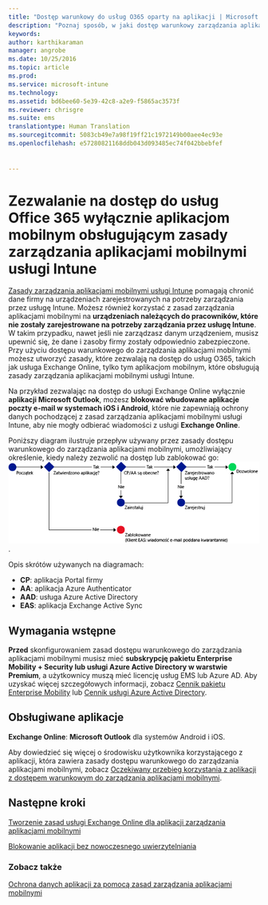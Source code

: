 ```yaml
---
title: "Dostęp warunkowy do usług O365 oparty na aplikacji | Microsoft Intune"
description: "Poznaj sposób, w jaki dostęp warunkowy zarządzania aplikacjami mobilnymi może pomóc w kontrolowaniu tego, które aplikacje mogą mieć dostęp do usług O365."
keywords: 
author: karthikaraman
manager: angrobe
ms.date: 10/25/2016
ms.topic: article
ms.prod: 
ms.service: microsoft-intune
ms.technology: 
ms.assetid: bd6bee60-5e39-42c8-a2e9-f5865ac3573f
ms.reviewer: chrisgre
ms.suite: ems
translationtype: Human Translation
ms.sourcegitcommit: 5083cb49e7a98f19ff21c1972149b00aee4ec93e
ms.openlocfilehash: e57280821168ddb043d093485ec74f042bbebfef


---
```


# Zezwalanie na dostęp do usług Office 365 wyłącznie aplikacjom mobilnym obsługującym zasady zarządzania aplikacjami mobilnymi usługi Intune
[Zasady zarządzania aplikacjami mobilnymi usługi Intune](protect-apps-and-data-with-microsoft-intune.md) pomagają chronić dane firmy na urządzeniach zarejestrowanych na potrzeby zarządzania przez usługę Intune. Możesz również korzystać z zasad zarządzania aplikacjami mobilnymi na **urządzeniach należących do pracowników, które nie zostały zarejestrowane na potrzeby zarządzania przez usługę Intune**.  W takim przypadku, nawet jeśli nie zarządzasz danym urządzeniem, musisz upewnić się, że dane i zasoby firmy zostały odpowiednio zabezpieczone. Przy użyciu dostępu warunkowego do zarządzania aplikacjami mobilnymi możesz utworzyć zasady, które zezwalają na dostęp do usług O365, takich jak usługa Exchange Online, tylko tym aplikacjom mobilnym, które obsługują zasady zarządzania aplikacjami mobilnymi usługi Intune.

Na przykład zezwalając na dostęp do usługi Exchange Online wyłącznie **aplikacji Microsoft Outlook**, możesz **blokować wbudowane aplikacje poczty e-mail w systemach iOS i Android**, które nie zapewniają ochrony danych pochodzącej z zasad zarządzania aplikacjami mobilnymi usługi Intune, aby nie mogły odbierać wiadomości z usługi **Exchange Online**.

Poniższy diagram ilustruje przepływ używany przez zasady dostępu warunkowego do zarządzania aplikacjami mobilnymi, umożliwiający określenie, kiedy należy zezwolić na dostęp lub zablokować go: ![Diagram przedstawiający różne kryteria dodane w celu ustalenia, czy należy zezwolić na dostęp czy zablokować go](../media/mam-ca-decision-flow_simple.png).

Opis skrótów używanych na diagramach:
* **CP**: aplikacja Portal firmy
* **AA**: aplikacja Azure Authenticator
* **AAD**: usługa Azure Active Directory
* **EAS**: aplikacja Exchange Active Sync

## Wymagania wstępne
**Przed** skonfigurowaniem zasad dostępu warunkowego do zarządzania aplikacjami mobilnymi musisz mieć **subskrypcję pakietu Enterprise Mobility + Security lub usługi Azure Active Directory w warstwie Premium**, a użytkownicy muszą mieć licencję usług EMS lub Azure AD. Aby uzyskać więcej szczegółowych informacji, zobacz [Cennik pakietu Enterprise Mobility](https://www.microsoft.com/en-us/cloud-platform/enterprise-mobility-pricing) lub [Cennik usługi Azure Active Directory](https://azure.microsoft.com/en-us/pricing/details/active-directory/).


## Obsługiwane aplikacje
**Exchange Online**: **Microsoft Outlook** dla systemów Android i iOS.

Aby dowiedzieć się więcej o środowisku użytkownika korzystającego z aplikacji, która zawiera zasady dostępu warunkowego do zarządzania aplikacjami mobilnymi, zobacz [Oczekiwany przebieg korzystania z aplikacji z dostępem warunkowym do zarządzania aplikacjami mobilnymi](use-apps-with-mam-ca.md).


## Następne kroki
[Tworzenie zasad usługi Exchange Online dla aplikacji zarządzania aplikacjami mobilnymi](mam-ca-for-exchange-online.md)

[Blokowanie aplikacji bez nowoczesnego uwierzytelniania](block-apps-with-no-modern-authentication.md)

### Zobacz także

[Ochrona danych aplikacji za pomocą zasad zarządzania aplikacjami mobilnymi](protect-app-data-using-mobile-app-management-policies-with-microsoft-intune.md)



<!--HONumber=Oct16_HO4-->



